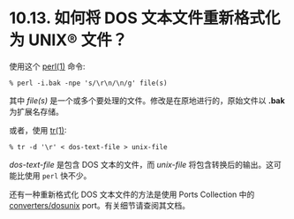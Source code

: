 # 10.13. 如何将 DOS 文本文件重新格式化为 UNIX® 文件？

使用这个 [perl(1)](https://www.freebsd.org/cgi/man.cgi?query=perl\&sektion=1\&format=html) 命令:

```
% perl -i.bak -npe 's/\r\n/\n/g' file(s)
```

其中 _file(s)_ 是一个或多个要处理的文件。修改是在原地进行的，原始文件以 **.bak** 为扩展名存储。

或者，使用 [tr(1)](https://www.freebsd.org/cgi/man.cgi?query=tr\&sektion=1\&format=html):

```
% tr -d '\r' < dos-text-file > unix-file
```

_dos-text-file_ 是包含 DOS 文本的文件，而 _unix-file_ 将包含转换后的输出。这可能比使用 `perl` 快不少。

还有一种重新格式化 DOS 文本文件的方法是使用 Ports Collection 中的 [converters/dosunix](https://cgit.freebsd.org/ports/tree/converters/dosunix/pkg-descr) port。有关细节请查阅其文档。
